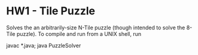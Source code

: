 # HW1 - Tile Puzzle

Solves the an arbitrarily-size N-Tile puzzle (though intended to solve
the 8-Tile puzzle). To compile and run from a UNIX shell, run

javac *.java; java PuzzleSolver
